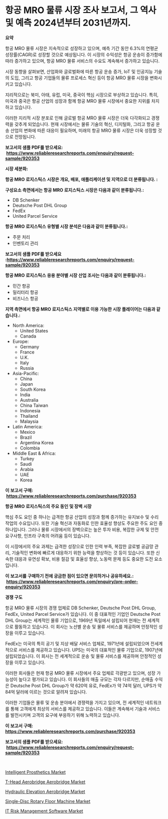 <p><h1>항공 MRO 물류 시장 조사 보고서, 그 역사 및 예측 2024년부터 2031년까지.</h1></p><p><strong>요약</strong></p>
<p><p>항공 MRO 물류 시장은 지속적으로 성장하고 있으며, 예측 기간 동안 6.3%의 연평균 성장률(CAGR)로 성장할 것으로 예상됩니다. 이 시장의 수익성은 항공 운송이 증가함에 따라 증가하고 있으며, 항공 MRO 물류 서비스의 수요도 계속해서 증가하고 있습니다.</p><p>시장 동향을 살펴보면, 산업화와 글로벌화에 따른 항공 운송 증가, IoT 및 인공지능 기술의 도입, 그리고 항공 기업들의 물류 프로세스 혁신 등이 항공 MRO 물류 시장을 변화시키고 있습니다.</p><p>지리적으로는 북미, 아태, 유럽, 미국, 중국이 핵심 시장으로 부상하고 있습니다. 특히, 미국과 중국은 항공 산업의 성장과 함께 항공 MRO 물류 시장에서 중요한 지위를 차지하고 있습니다.</p><p>이러한 지리적 시장 분포로 인해 글로벌 항공 MRO 물류 시장은 더욱 다각화되고 경쟁력을 갖추게 되었습니다. 현재 시장에서는 물류 기술의 혁신, 디지털화, 그리고 항공 운송 산업의 변화에 따른 대응이 필요하며, 미래의 항공 MRO 물류 시장은 더욱 성장할 것으로 전망됩니다.</p></p>
<p><strong>보고서의 샘플 PDF를 받으세요: &nbsp;<a href="https://www.reliableresearchreports.com/enquiry/request-sample/920353">https://www.reliableresearchreports.com/enquiry/request-sample/920353</a></strong></p>
<p><strong>시장 세분화:</strong></p>
<p><strong> 항공 MRO 로지스틱스 시장은 개요, 배포, 애플리케이션 및 지역으로 더 분류됩니다. :</strong></p>
<p><strong>구성요소 측면에서는 항공 MRO 로지스틱스 시장은 다음과 같이 분류됩니다.:</strong></p>
<p><ul><li>DB Schenker</li><li>Deutsche Post DHL Group</li><li>FedEx</li><li>United Parcel Service</li></ul></p>
<p><strong> 항공 MRO 로지스틱스 유형별 시장 분석은 다음과 같이 분류됩니다.:</strong></p>
<p><ul><li>주문 처리</li><li>인벤토리 관리</li></ul></p>
<p><strong>보고서의 샘플 PDF를 받으세요 :<a href="https://www.reliableresearchreports.com/enquiry/request-sample/920353">https://www.reliableresearchreports.com/enquiry/request-sample/920353</a></strong></p>
<p><strong> 항공 MRO 로지스틱스 응용 분야별 시장 산업 조사는 다음과 같이 분류됩니다.:</strong></p>
<p><ul><li>민간 항공</li><li>밀리터리 항공</li><li>비즈니스 항공</li></ul></p>
<p><strong>지역 측면에서 항공 MRO 로지스틱스 지역별로 이용 가능한 시장 플레이어는 다음과 같습니다.:</strong></p>
<p><ul>
    <li>
        North America:
        <ul>
            <li>United States</li>
            <li>Canada</li>
        </ul>
    </li>
    <li>
        Europe:
        <ul>
            <li>Germany</li>
            <li>France</li>
            <li>U.K.</li>
            <li>Italy</li>
            <li>Russia</li>
        </ul>
    </li>
    <li>
        Asia-Pacific:
        <ul>
            <li>China</li>
            <li>Japan</li>
            <li>South Korea</li>
            <li>India</li>
            <li>Australia</li>
            <li>China Taiwan</li>
            <li>Indonesia</li>
            <li>Thailand</li>
            <li>Malaysia</li>
        </ul>
    </li>
    <li>
        Latin America:
        <ul>
            <li>Mexico</li>
            <li>Brazil</li>
            <li>Argentina Korea</li>
            <li>Colombia</li>
        </ul>
    </li>
    <li>
        Middle East & Africa:
        <ul>
            <li>Turkey</li>
            <li>Saudi</li>
            <li>Arabia</li>
            <li>UAE</li>
            <li>Korea</li>
        </ul>
    </li>
    </ul></p>
<p><strong>이 보고서 구매: &nbsp;<a href="https://www.reliableresearchreports.com/purchase/920353">https://www.reliableresearchreports.com/purchase/920353</a></strong></p>
<p><strong>항공 MRO 로지스틱스의 주요 동인 및 장벽 시장</strong></p>
<p><p>핵심 주도 요인 중 하나는 급격한 항공 산업의 성장과 함께 증가하는 유지보수 및 수리 작업의 수요입니다. 또한 기술 혁신과 자동화로 인한 효율성 향상도 주요한 주도 요인 중 하나입니다. 그러나 물류 시장에서의 장벽으로는 높은 투자 비용, 복잡한 규제 및 안전 요구사항, 인프라 구축의 어려움 등이 있습니다.</p><p>이 시장에서의 주요 과제는 급격한 성장으로 인한 인력 부족, 복잡한 글로벌 공급망 관리, 기술적인 변화에 빠르게 대응하기 위한 능력을 향상하는 것 등이 있습니다. 또한 신속한 대응과 유연성 확보, 비용 절감 및 효율성 향상, 노동력 문제 등도 중요한 도전 요소입니다.</p></p>
<p><strong>이 보고서를 구매하기 전에 궁금한 점이 있으면 문의하거나 공유하세요.: &nbsp;<a href="https://www.reliableresearchreports.com/enquiry/pre-order-enquiry/920353">https://www.reliableresearchreports.com/enquiry/pre-order-enquiry/920353</a></strong></p>
<p><strong>경쟁 구도</strong></p>
<p><p>항공 MRO 물류 시장의 경쟁 업체로 DB Schenker, Deutsche Post DHL Group, FedEx, United Parcel Service가 있습니다. 이 중 대표적인 기업인 Deutsche Post DHL Group는 세계적인 물류 기업으로, 1969년 독일에서 설립되어 현재는 전 세계적으로 활동하고 있습니다. 이 회사는 노선별 운송 및 물류 서비스를 제공하며 안정적인 성장을 이루고 있습니다.</p><p>FedEx는 미국의 특히 공기 및 지상 배달 서비스 업체로, 1971년에 설립되었으며 전세계적으로 서비스를 제공하고 있습니다. UPS는 미국의 대표적인 물류 기업으로, 1907년에 설립되었습니다. 이 회사는 전 세계적으로 운송 및 물류 서비스를 제공하며 안정적인 성장을 이루고 있습니다.</p><p>이러한 회사들은 현재 항공 MRO 물류 시장에서 주요 업체로 각광받고 있으며, 성장 가능성이 높다고 평가되고 있습니다. 이 회사들의 매출 규모는 각자 다르지만, 순매출 수익은 Deutsche Post DHL Group가 약 620억 유로, FedEx가 약 74억 달러, UPS가 약 84억 달러에 이르는 것으로 알려져 있습니다.</p><p>이러한 기업들은 물류 및 운송 분야에서 경쟁력을 가지고 있으며, 전 세계적인 네트워크를 통해 고객에게 최상의 서비스를 제공하고 있습니다. 이들은 계속해서 기술과 서비스를 발전시키며 고객의 요구에 부응하기 위해 노력하고 있습니다.</p></p>
<p><strong>이 보고서 구매: &nbsp; <a href="https://www.reliableresearchreports.com/purchase/920353">https://www.reliableresearchreports.com/purchase/920353</a></strong></p>
<p><strong>보고서의 샘플 PDF를 받으세요: &nbsp;<a href="https://www.reliableresearchreports.com/enquiry/request-sample/920353">https://www.reliableresearchreports.com/enquiry/request-sample/920353</a></strong><strong></strong></p>
<p>&nbsp;</p>
<p><p><a href="https://issuu.com/reportprime-2/docs/intelligent-prosthetics-market-size-2030.pptx">Intelligent Prosthetics Market</a></p><p><a href="https://github.com/julyju69/Market-Research-Report-List-2/blob/main/t-head-aerobridge-aerobridge-market.md">T-Head Aerobridge Aerobridge Market</a></p><p><a href="https://github.com/gdfhhhj/Market-Research-Report-List-3/blob/main/hydraulic-elevation-aerobridge-market.md">Hydraulic Elevation Aerobridge Market</a></p><p><a href="https://issuu.com/reportprime-2/docs/single-disc-rotary-floor-machine-market-size-2030.">Single-Disc Rotary Floor Machine Market</a></p><p><a href="https://github.com/RichRobinson5/Market-Research-Report-List-3/blob/main/it-risk-management-software-market.md">IT Risk Management Software Market</a></p></p>